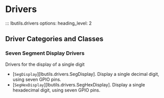 # Drivers

::: lbutils.drivers
    options:
        heading_level: 2

## Driver Categories and Classes

### Seven Segment Display Drivers

Drivers for the display of a single digit

* [`SegDisplay`][lbutils.drivers.SegDisplay]. Display a single decimal digit, using seven GPIO pins.
* [`SegHexDisplay`][lbutils.drivers.SegHexDisplay]. Display a single hexadecimal digit, using seven GPIO pins.

